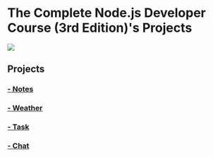 # The Complete Node.js Developer Course (3rd Edition)'s Projects

![](https://i.ibb.co/ZYXGyhT/maxresdefault.jpg)

## Projects

### [- Notes](https://github.com/marcos-laboriosi/andrew-mead-nodejs/tree/main/notes-app)

### [- Weather]()

### [- Task]()

### [- Chat]()
